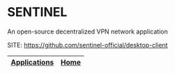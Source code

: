 # SENTINEL
 
 An open-source decentralized VPN network application
 
 SITE: https://github.com/sentinel-official/desktop-client

 | [Applications](https://portable-linux-apps.github.io/apps.html) | [Home](https://portable-linux-apps.github.io)
 | --- | --- |

